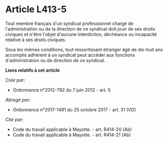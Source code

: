 # Article L413-5

Tout membre français d'un syndicat professionnel chargé de l'administration ou de la direction de ce syndicat doit jouir de
ses droits civiques et n'être l'objet d'aucune interdiction, déchéance ou incapacité relative à ses droits civiques. 

Sous les mêmes conditions, tout ressortissant étranger âgé de dix-huit ans accomplis adhérent à un syndicat peut accéder aux
fonctions d'administration ou de direction de ce syndicat.

**Liens relatifs à cet article**

_Créé par_:

  - Ordonnance n°2012-792 du 7 juin 2012 - art. 5

_Abrogé par_:

  - Ordonnance n°2017-1491 du 25 octobre 2017 - art. 31 (VD)

_Cité par_:

  - Code du travail applicable à Mayotte. - art. R414-20 (Ab)
  - Code du travail applicable à Mayotte. - art. R414-21 (Ab)
